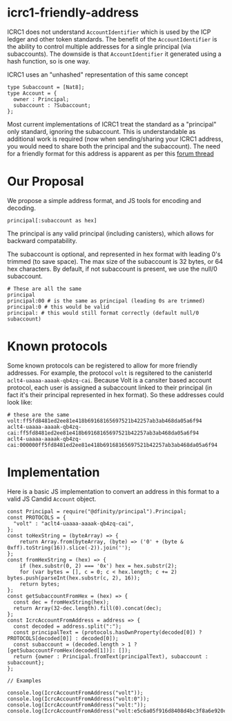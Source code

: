 # icrc1-friendly-address
ICRC1 does not understand `AccountIdentifier` which is used by the ICP ledger and other token standards. The benefit of the `AccountIdentifier` is the ability to control multiple addresses for a single principal (via subaccounts). The downside is that `AccountIdentifier` it generated using a hash function, so is one way.

ICRC1 uses an "unhashed" representation of this same concept
```
type Subaccount = [Nat8];
type Account = {
  owner : Principal;
  subaccount : ?Subaccount;
};
```

Most current implementations of ICRC1 treat the standard as a "principal" only standard, ignoring the subaccount. This is understandable as additional work is required (now when sending/sharing your ICRC1 address, you would need to share both the principal and the subaccount). The need for a friendly format for this address is apparent as per this [forum thread](https://forum.dfinity.org/t/icrc-1-account-human-readable-format/14682/38)

# Our Proposal
We propose a simple address format, and JS tools for encoding and decoding.
```
principal[:subaccount as hex]
```
The principal is any valid principal (including canisters), which allows for backward compatability. 

The subaccount is optional, and represented in hex format with leading 0's trimmed (to save space). The max size of the subaccount is 32 bytes, or 64 hex characters. By default, if not subaccount is present, we use the null/0 subaccount.

```
# These are all the same
principal
principal:00 # is the same as principal (leading 0s are trimmed)
principal:0 # this would be valid
principal: # this would still format correctly (default null/0 subaccount)
```

# Known protocols
Some known protocols can be registered to allow for more friendly addresses. For example, the protocol `volt` is regsitered to the canisterId `aclt4-uaaaa-aaaak-qb4zq-cai`. Because Volt is a cansiter based account protocol, each user is assigned a subaccount linked to their principal (in fact it's their principal represented in hex format). So these addresses could look like:
```
# these are the same
volt:ff5fd8481ed2ee81e418b69168165697521b42257ab3ab468da05a6f94
aclt4-uaaaa-aaaak-qb4zq-cai:ff5fd8481ed2ee81e418b69168165697521b42257ab3ab468da05a6f94
aclt4-uaaaa-aaaak-qb4zq-cai:000000ff5fd8481ed2ee81e418b69168165697521b42257ab3ab468da05a6f94
```

# Implementation
Here is a basic JS implementation to convert an address in this format to a valid JS Candid `Account` object.
```
const Principal = require("@dfinity/principal").Principal;
const PROTOCOLS = {
  "volt" : "aclt4-uaaaa-aaaak-qb4zq-cai",
};
const toHexString = (byteArray) => {
    return Array.from(byteArray, (byte) => ('0' + (byte & 0xff).toString(16)).slice(-2)).join('');
};
const fromHexString = (hex) => {
    if (hex.substr(0, 2) === '0x') hex = hex.substr(2);
    for (var bytes = [], c = 0; c < hex.length; c += 2) bytes.push(parseInt(hex.substr(c, 2), 16));
    return bytes;
};
const getSubaccountFromHex = (hex) => {
  const dec = fromHexString(hex);
  return Array(32-dec.length).fill(0).concat(dec);
};
const IcrcAccountFromAddress = address => {
  const decoded = address.split(":");
  const principalText = (protocols.hasOwnProperty(decoded[0]) ? PROTOCOLS[decoded[0]] : decoded[0]);
  const subaccount = (decoded.length > 1 ? [getSubaccountFromHex(decoded[1])]: []);
  return {owner : Principal.fromText(principalText), subaccount : subaccount};
};

// Examples

console.log(IcrcAccountFromAddress("volt"));
console.log(IcrcAccountFromAddress("volt:0"));
console.log(IcrcAccountFromAddress("volt:"));
console.log(IcrcAccountFromAddress("volt:e5c6a05f916d8408d4bc3f8a6e920cf9330ad3344d5505c534e6048e02"));
```

